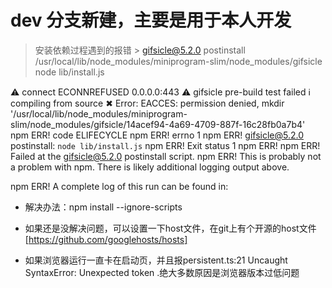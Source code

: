 # dev 分支新建，主要是用于本人开发
> 安装依赖过程遇到的报错
    > gifsicle@5.2.0 postinstall /usr/local/lib/node_modules/miniprogram-slim/node_modules/gifsicle
> node lib/install.js
 
  ⚠ connect ECONNREFUSED 0.0.0.0:443
  ⚠ gifsicle pre-build test failed
  ℹ compiling from source
  ✖ Error: EACCES: permission denied, mkdir '/usr/local/lib/node_modules/miniprogram-slim/node_modules/gifsicle/14acef94-4a69-4709-887f-16c28fb0a7b4'
npm ERR! code ELIFECYCLE
npm ERR! errno 1
npm ERR! gifsicle@5.2.0 postinstall: `node lib/install.js`
npm ERR! Exit status 1
npm ERR!
npm ERR! Failed at the gifsicle@5.2.0 postinstall script.
npm ERR! This is probably not a problem with npm. There is likely additional logging output above.
 
npm ERR! A complete log of this run can be found in:

* 解决办法：npm install --ignore-scripts


* 如果还是没解决问题，可以设置一下host文件，在git上有个开源的host文件 [https://github.com/googlehosts/hosts]

* 如果浏览器运行一直卡在启动页，并且报persistent.ts:21 Uncaught SyntaxError: Unexpected token .绝大多数原因是浏览器版本过低问题